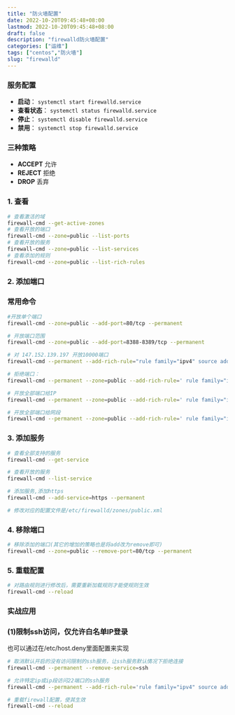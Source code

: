 ```yaml
---
title: "防火墙配置"
date: 2022-10-20T09:45:48+08:00
lastmod: 2022-10-20T09:45:48+08:00
draft: false
description: "firewalld防火墙配置"
categories: ["运维"]
tags: ["centos","防火墙"]
slug: "firewalld"
---
```


### **服务配置**

- **启动**： `systemctl start firewalld.service`
- **查看状态**： `systemctl status firewalld.service`
- **停止**： `systemctl disable firewalld.service`
- **禁用**： `systemctl stop firewalld.service`

### **三种策略**

- **ACCEPT** 允许
- **REJECT** 拒绝
- **DROP** 丢弃

### **1. 查看**

```bash
# 查看激活的域
firewall-cmd --get-active-zones
# 查看开放的端口
firewall-cmd --zone=public --list-ports
# 查看开放的服务
firewall-cmd --zone=public --list-services
# 查看添加的规则
firewall-cmd --zone=public --list-rich-rules
```

### **2. 添加端口**

### **常用命令**

```bash
#开放单个端口
firewall-cmd --zone=public --add-port=80/tcp --permanent

# 开放端口范围
firewall-cmd --zone=public --add-port=8388-8389/tcp --permanent

# 对 147.152.139.197 开放10000端口
firewall-cmd --permanent --add-rich-rule="rule family="ipv4" source address="147.152.139.197/32" port protocol="tcp" port="10000" accept"

# 拒绝端口：
firewall-cmd --permanent --zone=public --add-rich-rule=' rule family="ipv4" source address="47.52.39.197/32" port protocol="tcp" port="10000" reject'

# 开放全部端口给IP
firewall-cmd --permanent --zone=public --add-rich-rule=' rule family="ipv4" source address="192.168.0.1/32" accept'

# 开放全部端口给网段
firewall-cmd --permanent --zone=public --add-rich-rule=' rule family="ipv4" source address="192.168.0.0/16" accept'
```

### **3. 添加服务**

```bash
# 查看全部支持的服务
firewall-cmd --get-service

# 查看开放的服务
firewall-cmd --list-service

# 添加服务,添加https
firewall-cmd --add-service=https --permanent

# 修改对应的配置文件是/etc/firewalld/zones/public.xml
```

### **4. 移除端口**

```bash
# 移除添加的端口(其它的增加的策略也是将add改为remove即可)
firewall-cmd --zone=public --remove-port=80/tcp --permanent
```

### **5. 重载配置**

```bash
# 对路由规则进行修改后，需要重新加载规则才能使规则生效
firewall-cmd --reload
```

### **实战应用**

### **(1)限制ssh访问，仅允许白名单IP登录**

也可以通过在/etc/host.deny里面配置来实现

```bash
# 取消默认开启的没有访问限制的ssh服务，让ssh服务默认情况下拒绝连接
firewall-cmd --permanent --remove-service=ssh

# 允许特定ip或ip段访问22端口的ssh服务
firewall-cmd --permanent --add-rich-rule='rule family="ipv4" source address="192.168.1.0/24" port protocol="tcp" port="22" accept'

# 重载firewall配置，使其生效
firewall-cmd --reload
```

